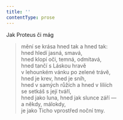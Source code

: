 ```yaml
---
title: ''
contentType: prose
---
```


Jak Proteus či mág

> mění se krása hned tak a hned tak:  
> hned hledí jasná, smavá,  
> hned klopí oči, temná, odmítavá,  
> hned tančí s Láskou hravě  
> v lehounkém vánku po zelené trávě,  
> hned je krev, hned je sníh,  
> hned v samých růžích a hned v liliích  
> se setkáš s její tváří,  
> hned jako luna, hned jak slunce září —  
> a někdy, málokdy,  
> je jako Ticho vprostřed noční tmy.
